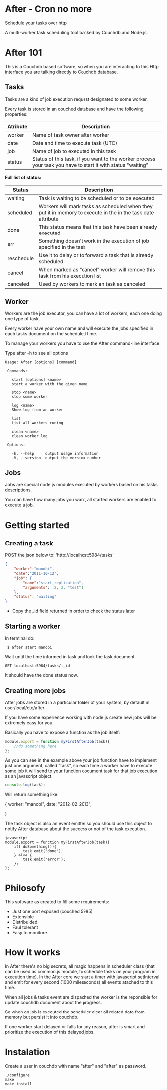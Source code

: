 # After - Cron no more
Schedule your tasks over http

A multi-worker task scheduling tool backed by Couchdb and Node.js.

# After 101
This is a Couchdb based software, so when you are interacting to this Http interface you are talking directly to Couchdb database.

## Tasks
Tasks are a kind of job execution request designated to some worker.

Every task is stored in an couched database and have the following properties:

|Atribute     |Description                                    |
|-------------|-----------------------------------------------|
|worker       | Name of task owner after worker               |
|date         | Date and time to execute task (UTC)           |
|job          | Name of job to executed in this task          |
|status       | Status of this task, if you want to the worker process your task you have to start it with status "waiting"  |

**Full list of status:**

| Status    | Description                                      |
|-----------|--------------------------------------------------|
| waiting   | Task is waiting to be scheduled or to be executed|
| scheduled | Workers will mark tasks as scheduled when they put it in memory to execute in the in the task date attribute      |
| done      | This status means that this task have been already executed                                                       |
| err       | Something doesn't work in the execution of job specified in the task                                          |
| reschedule| Use it to delay or to forward a task that is already scheduled                                              |
| cancel    | When marked as "cancel" worker will remove this task from his execution list                                   |
| canceled  | Used by workers to mark an task as canceled      |

## Worker
Workers are the job executor, you can have a lot of workers, each one doing one type of task.

Every worker have your own name and will execute the jobs specified in each tasks document on the scheduled time.

To manage your workers you have to use the After command-line interface:

Type after -h to see all options

```
Usage: After [options] [command]

 Commands:

   start [options] <name>
   start a worker with the given name
   
   stop <name>
   stop some worker
   
   log <name>
   Show log from an worker
   
   list 
   List all workers runing
   
   clean <name>
   clean worker log

 Options:

   -h, --help     output usage information
   -V, --version  output the version number
```

## Jobs
Jobs are special node.js modules executed by workers based on his tasks descriptions.

You can have how many jobs you want, all started workers are enabled to execute a job.


# Getting started

## Creating a task

POST the json below to: 
'http://localhost:5984/tasks'

```json
{
	"worker":"manobi",
	"date":"2011-10-12",
	"job": {
		"name":"start_replication",
		"arguments": [2, 3, "test"]
	},
 	"status": "waiting"
}
```

* Copy the _id field returned in order to check the status later

## Starting a worker
In terminal do:

```
 $ after start manobi
```

Wait until the time informed in task and look the task document

```http
GET localhost:5984/tasks/:_id
```

It should have the done status now.

## Creating more jobs
After jobs are stored in a particular folder of your system, by default in user/local/etc/after

If you have some experience working with node.js create new jobs will be extremely easy for you.

Basically you have to expose a function as the job itself:

```javascript
module.export = function myFirstAfterJob(task){
	//do something here
};
```

As you can see in the example above your job function have to implement just one argument, called "task", so each time a worker have to execute some job it will send to your function document task for that job execution as an javascript object.

```javascript
console.log(task);
```

Will return something like:

{
	worker: "manobi",
	date: "2012-02-2013",
	
}

The task object is also an event emitter so you should use this object to notify After database about the success or not of the task execution.

```
javascript
module.export = function myFirstAfterJob(task){
	if( doSomething()){
		task.emit('done');
	} else {
		task.emit('error');
	};
};
```



# Philosofy
This software as created to fill some requirements:
* Just one port exposed (couched 5985)
* Extensible
* Distribuided
* Faul tolerant
* Easy to monitore

# How it works
In After there's no big secrets, all magic happens in scheduler class (that can be used as common.js module, to schedule tasks on your program in execution time). In the After core we start a timer with javascript setInterval and emit for every second (1000 mileseconds) all events atached to this time.

When all jobs & tasks event are dispached the worker is the reponsible for update couchdb document about the progress.

So when an job is executed the scheduler clear all related data from memory but persist it into couchdb.

If one worker start delayed or falls for any reason, after is smart and prioritize the execution of this delayed jobs.

# Instalation

Create a user in couchdb with name "after" and "after" as password.

```
./configure
make
make install
```